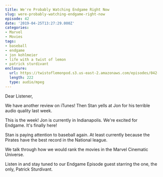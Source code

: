 ```yaml
---
title: We're Probably Watching Endgame Right Now
slug: were-probably-watching-endgame-right-now
episode: 42
date: '2019-04-25T13:27:29.000Z'
categories:
- Marvel
- Movies
tags:
- baseball
- endgame
- jon kohlmeier
- life with a twist of lemon
- patrick sturdivant
enclosure:
  url: https://twistoflemonpod.s3.us-east-2.amazonaws.com/episodes/042-lwatol-20190425.mp3
  length: 222
  type: audio/mpeg
---
```


Dear Listener,

We have another review on iTunes! Then Stan yells at Jon for his terrible audio quality last week.

This is the week! Jon is currently in Indianapolis. We're excited for Endgame. It's finally here!

Stan is paying attention to baseball again. At least currently because the Pirates have the best record in the National league.

We talk through how we would rank the movies in the Marvel Cinematic Universe.

Listen in and stay tuned to our Endgame Episode guest starring the one, the only, Patrick Sturdivant.

